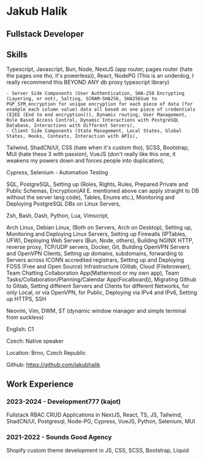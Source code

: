 # Jakub Halík

## Fullstack Developer

## Skills

Typescript, Javascript, Bun, Node, NextJS (app router, pages router (hate the pages one tho, it's powerless)), React, NodePG (This is an underdog, I really recommend this BEYOND ANY db proxy typescript library)

    - Server Side Components (User Authentication, SHA-256 Encrypting (Layering, or not), Salting, SCRAM-SHA256, SHA256Sum to PGP_SYM_encryption for unique encryption for each piece of data (for example each column value) data all based on one piece of credentials (E2EE (End to end encryption))), Dynamic routing, User Management, Role Based Access Control, Dynamic Interactions with PostgreSQL Database, Interactions with different Servers),
    - Client Side Components (State Management, Local States, Global States, Hooks, Contexts, Interaction with APIs),

Tailwind, ShadCN/UI, CSS (hate when it's custom tho), SCSS, Bootstrap, MUI (hate these 3 with passion), VueJS (don't really like this one, it weakens my powers down and forces people into duplication),

Cypress, Selenium - Automation Testing

SQL, PostgreSQL, Setting up (Roles, Rights, Rules, Prepared Private and Public Schemas, Encryption(All E. mentioned above can apply straight to DB without the server lang code), Tables, Enums etc.), Monitoring and Deploying PostgreSQL DBs on Linux Servers,

Zsh, Bash, Dash, Python, Lua, Vimscript,

Arch Linux, Debian Linux, (Both on Servers, Arch on Desktop), Setting up, Monitoring and Deploying Linux Servers, Setting up Firewalls (IPTables, UFW), Deploying Web Servers (Bun, Node, others), Building NGINX HTTP, reverse proxy, TCP/UDP servers, Docker, Git, Building OpenVPN Servers and OpenVPN Clients, Setting up domains, subdomains, forwarding to Servers across ICONN accredited registrars, Setting up and Deploying FOSS (Free and Open Source) Infrastructure (Gitlab, Cloud (Filebrowser), Team Chatting Collaboration App(Mattermost or my own app), Team Tasks/Collaboration/Planning/Calendar App(Focalboard)), Migrating Github to Gitlab, Setting different Servers and Clients for different Networks, for only Local, or via OpenVPN, for Public, Deploying via IPv4 and IPv6, Setting up HTTPS, SSH

Neovim, Vim, DWM, ST (dynamic window manager and simple terminal from suckless)

English: C1

Czech: Native speaker

Location: Brno, Czech Republic

Github: https://github.com/jakubhalik

## Work Experience

### 2023-2024 - Development777 (kajot)

Fullstack RBAC CRUD Applications in NextJS, React, TS, JS, Tailwind, ShadCN/UI, Postgresql, Node-PG, Cypress, VueJS, Python, Selenium, MUI

### 2021-2022 - Sounds Good Agency

Shopify custom theme development in JS, CSS, SCSS, Bootstrap, Liquid
